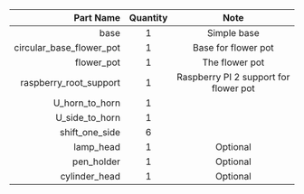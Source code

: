 | Part Name      | Quantity |       Note      |
| --------------:|:--------:|:---------------:|
| base           |    1     | Simple base |
| circular_base_flower_pot |    1     | Base for flower pot |
| flower_pot |    1     | The flower pot |
| raspberry_root_support |    1     | Raspberry PI 2 support for flower pot |
| U_horn_to_horn |    1     |                 |
| U_side_to_horn |    1     |                 |
| shift_one_side |    6     |                 |
| lamp_head     |    1     |     Optional    |
| pen_holder     |    1     |     Optional    |
| cylinder_head     |    1     |     Optional    |
